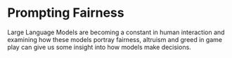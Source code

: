 # Prompting Fairness
Large Language Models are becoming a constant in human interaction and examining how these models portray fairness, altruism and greed in game play can give us some insight into how models make decisions. 
